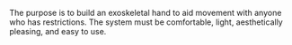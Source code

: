 The purpose is to build an exoskeletal hand to aid movement with anyone who has restrictions. The system must be comfortable, light, aesthetically pleasing, and easy to use.
